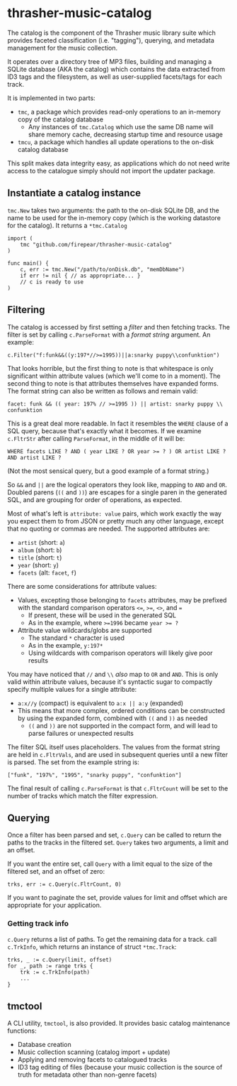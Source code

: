 # thrasher-music-catalog

The catalog is the component of the Thrasher music library suite which
provides faceted classification (i.e. "tagging"), querying, and metadata
management for the music collection.

It operates over a directory tree of MP3 files, building and managing
a SQLite database (AKA the catalog) which contains the data extracted
from ID3 tags and the filesystem, as well as user-supplied facets/tags
for each track.

It is implemented in two parts:

- `tmc`, a package which provides read-only operations to an in-memory
  copy of the catalog database
  - Any instances of `tmc.Catalog` which use the same DB name will
    share memory cache, decreasing startup time and resource usage
- `tmcu`, a package which handles all update operations to the on-disk
  catalog database

This split makes data integrity easy, as applications which do not
need write access to the catalogue simply should not import the
updater package.

## Instantiate a catalog instance

`tmc.New` takes two arguments: the path to the on-disk SQLite DB,
and the name to be used for the in-memory copy (which is the working
datastore for the catalog). It returns a `*tmc.Catalog`

```
import (
    tmc "github.com/firepear/thrasher-music-catalog"
)

func main() {
    c, err := tmc.New("/path/to/onDisk.db", "memDbName")
    if err != nil { // as appropriate... }
    // c is ready to use
)
```

## Filtering

The catalog is accessed by first setting a _filter_ and then fetching
tracks. The filter is set by calling `c.ParseFormat` with a _format
string_ argument. An example:

`c.Filter("f:funk&&((y:197*//>=1995))||a:snarky puppy\\confunktion")`

That looks horrible, but the first thing to note is that whitespace is
only significant within attribute values (which we'll come to in a
moment). The second thing to note is that attributes themselves have
expanded forms. The format string can also be written as follows and remain valid:

`facet: funk && (( year: 197% // >=1995 )) || artist: snarky puppy \\ confunktion`

This is a great deal more readable. In fact it resembles the `WHERE`
clause of a SQL query, because that's exactly what it becomes. If we
examine `c.FltrStr` after calling `ParseFormat`, in the middle of it
will be:

`WHERE facets LIKE ? AND ( year LIKE ? OR year >= ? ) OR artist LIKE ? AND artist LIKE ?`

(Not the most sensical query, but a good example of a format string.)

So `&&` and `||` are the logical operators they look like, mapping to
`AND` and `OR`. Doubled parens (`((` and `))`) are escapes for a
single paren in the generated SQL, and are grouping for order of
operations, as expected.

Most of what's left is `attribute: value` pairs, which work exactly
the way you expect them to from JSON or pretty much any other
language, except that no quoting or commas are needed. The supported
attributes are:

- `artist` (short: `a`)
- `album` (short: `b`)
- `title` (short: `t`)
- `year` (short: `y`)
- `facets` (alt: `facet`, `f`)

There are some considerations for attribute values:

- Values, excepting those belonging to `facets` attributes, may be
  prefixed with the standard comparison operators `<=`, `>=`, `<>`,
  and `=`
  - If present, these will be used in the generated SQL
  - As in the example, where `>=1996` became `year >= ?`
- Attribute value wildcards/globs are supported
  - The standard `*` character is used
  - As in the example, `y:197*`
  - Using wildcards with comparison operators will likely give poor
    results

You may have noticed that `//` and `\\` _also_ map to `OR` and
`AND`. This is only valid within attribute values, because it's
syntactic sugar to compactly specify multiple values for a single
attribute:

- `a:x//y` (compact) is equivalent to `a:x || a:y` (expanded)
- This means that more complex, ordered conditions can be constructed
  by using the expanded form, combined with `((` and `))` as needed
  - `((` and `))` are not supported in the compact form, and will lead
    to parse failures or unexpected results

The filter SQL itself uses placeholders. The values from the format
string are held in `c.FltrVals`, and are used in subsequent queries
until a new filter is parsed. The set from the example string is:

`["funk", "197%", "1995", "snarky puppy", "confunktion"]`

The final result of calling `c.ParseFormat` is that `c.FltrCount` will
be set to the number of tracks which match the filter expression.


## Querying

Once a filter has been parsed and set, `c.Query` can be called to
return the paths to the tracks in the filtered set. `Query` takes two
arguments, a limit and an offset.

If you want the entire set, call `Query` with a limit equal to the
size of the filtered set, and an offset of zero:

`trks, err := c.Query(c.FltrCount, 0)`

If you want to paginate the set, provide values for limit and offset
which are appropriate for your application.

### Getting track info

`c.Query` returns a list of paths. To get the remaining data for a
track. call `c.TrkInfo`, which returns an instance of struct
`*tmc.Track`:

```
trks, _ := c.Query(limit, offset)
for _, path := range trks {
    trk := c.TrkInfo(path)
    ...
}
```

## tmctool

A CLI utility, `tmctool`, is also provided. It provides basic catalog
maintenance functions:

- Database creation
- Music collection scanning (catalog import + update)
- Applying and removing facets to catalogued tracks
- ID3 tag editing of files (because your music collection is the
  source of truth for metadata other than non-genre facets)


